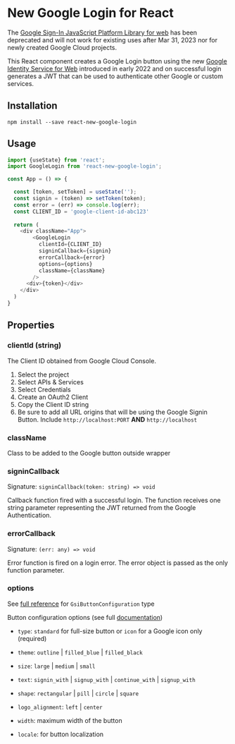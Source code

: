 # New Google Login for React

The [Google Sign-In JavaScript Platform Library for web](https://developers.googleblog.com/2021/08/gsi-jsweb-deprecation.html) has been deprecated and will not work for existing uses after Mar 31, 2023 nor for newly created Google Cloud projects.

This React component creates a Google Login button using the new [Google Identity Service for Web](https://developers.google.com/identity/gsi/web) introduced in early 2022 and on successful login generates a JWT that can be used to authenticate other Google or custom services.

## Installation

`npm install --save react-new-google-login`

## Usage

```javascript
import {useState} from 'react';
import GoogleLogin from 'react-new-google-login';

const App = () => {

  const [token, setToken] = useState('');
  const signin = (token) => setToken(token);
  const error = (err) => console.log(err);
  const CLIENT_ID = 'google-client-id-abc123'
  
  return (
    <div className="App">
        <GoogleLogin
          clientId={CLIENT_ID}
          signinCallback={signin}
          errorCallback={error}
          options={options}
          className={className}
        />
      <div>{token}</div>
    </div>
  )
}
```

## Properties

### clientId (string)

The Client ID obtained from Google Cloud Console. 

1. Select the project
2. Select APIs & Services
3. Select Credentials
4. Create an OAuth2 Client
5. Copy the Client ID string
6. Be sure to add all URL origins that will be using the Google Signin Button. Include `http://localhost:PORT` **AND** `http://localhost`

### className

Class to be added to the Google button outside wrapper

### signinCallback

Signature: `signinCallback(token: string) => void`

Callback function fired with a successful login.  The function receives one string parameter representing the JWT returned from the Google Authentication.  

### errorCallback

Signature: `(err: any) => void`

Error function is fired on a login error. The error object is passed as the only function parameter.

### options

See [full reference](https://developers.google.com/identity/gsi/web/reference/js-reference#GsiButtonConfiguration) for `GsiButtonConfiguration` type

Button configuration options (see full [documentation](https://developers.google.com/identity/gsi/web/reference/js-reference#GsiButtonConfiguration))

  * `type`: `standard` for full-size button or `icon` for a Google icon only (required)
  
  * `theme`: `outline` | `filled_blue` | `filled_black`
  
  * `size`: `large` | `medium` | `small`
  
  * `text`: `signin_with` | `signup_with` | `continue_with` | `signup_with`
  
  * `shape`: `rectangular` | `pill` | `circle` | `square`
  
  * `logo_alignment`: `left` | `center`
  
  * `width`: maximum width of the button
  
  * `locale`: for button localization
